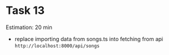 # Task 13

Estimation: 20 min

- replace importing data from songs.ts into fetching from api `http://localhost:8000/api/songs`
